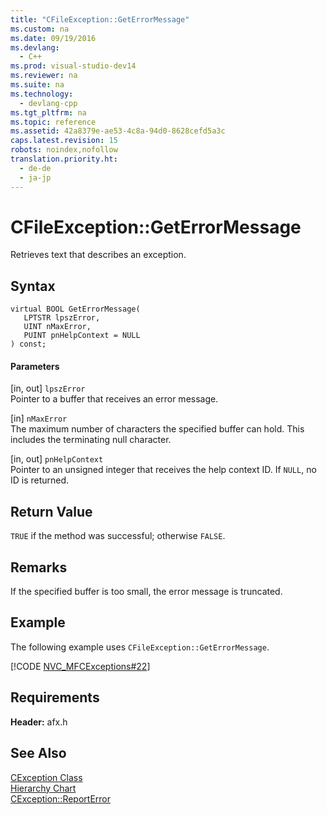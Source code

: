 ```yaml
---
title: "CFileException::GetErrorMessage"
ms.custom: na
ms.date: 09/19/2016
ms.devlang: 
  - C++
ms.prod: visual-studio-dev14
ms.reviewer: na
ms.suite: na
ms.technology: 
  - devlang-cpp
ms.tgt_pltfrm: na
ms.topic: reference
ms.assetid: 42a8379e-ae53-4c8a-94d0-8628cefd5a3c
caps.latest.revision: 15
robots: noindex,nofollow
translation.priority.ht: 
  - de-de
  - ja-jp
---
```

# CFileException::GetErrorMessage
Retrieves text that describes an exception.  
  
## Syntax  
  
```  
virtual BOOL GetErrorMessage(  
   LPTSTR lpszError,  
   UINT nMaxError,  
   PUINT pnHelpContext = NULL   
) const;  
```  
  
#### Parameters  
 [in, out] `lpszError`  
 Pointer to a buffer that receives an error message.  
  
 [in] `nMaxError`  
 The maximum number of characters the specified buffer can hold. This includes the terminating null character.  
  
 [in, out] `pnHelpContext`  
 Pointer to an unsigned integer that receives the help context ID. If `NULL`, no ID is returned.  
  
## Return Value  
 `TRUE` if the method was successful; otherwise `FALSE`.  
  
## Remarks  
 If the specified buffer is too small, the error message is truncated.  
  
## Example  
 The following example uses `CFileException::GetErrorMessage`.  
  
 [!CODE [NVC_MFCExceptions#22](../CodeSnippet/VS_Snippets_Cpp/NVC_MFCExceptions#22)]  
  
## Requirements  
 **Header:** afx.h  
  
## See Also  
 [CException Class](../vs140/CException-Class.md)   
 [Hierarchy Chart](../vs140/Hierarchy-Chart.md)   
 [CException::ReportError](../vs140/CException--ReportError.md)